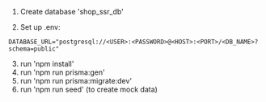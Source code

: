
1. Create database 'shop_ssr_db'

2. Set up .env:

```env
DATABASE_URL="postgresql://<USER>:<PASSWORD>@<HOST>:<PORT>/<DB_NAME>?schema=public"
```

3. run 'npm install'
4. run 'npm run prisma:gen'
5. run 'npm run prisma:migrate:dev' 
6. run 'npm run seed' (to create mock data)
